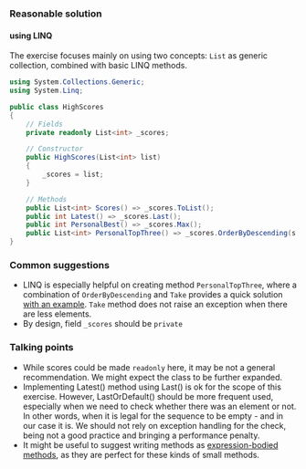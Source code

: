 ### Reasonable solution

#### using LINQ 
The exercise focuses mainly on using two concepts: `List` as generic collection, combined with basic LINQ methods. 

```csharp
using System.Collections.Generic;
using System.Linq;

public class HighScores
{
    // Fields
    private readonly List<int> _scores; 

    // Constructor
    public HighScores(List<int> list)
    {
        _scores = list;
    }

    // Methods
    public List<int> Scores() => _scores.ToList(); 
    public int Latest() => _scores.Last();
    public int PersonalBest() => _scores.Max();
    public List<int> PersonalTopThree() => _scores.OrderByDescending(s => s).Take(3).ToList();
}
```

### Common suggestions
- LINQ is especially helpful on creating method `PersonalTopThree`, where a combination of `OrderByDescending` and `Take` provides a quick solution [with an example](https://docs.microsoft.com/en-us/dotnet/api/system.linq.enumerable.take?view=netcore-2.1). `Take` method does not raise an exception when there are less elements. 
- By design, field `_scores` should be `private`
    
### Talking points

- While scores could be made `readonly` here, it may be not a general recommendation. We might expect the class to be further expanded.
- Implementing Latest() method using Last() is ok for the scope of this exercise. However, LastOrDefault() should be more frequent used, especially when we need to check whether there was an element or not. In other words, when it is legal for the sequence to be empty - and in our case it is. We should not rely on exception handling for the check, being not a good practice and bringing a performance penalty.
- It might be useful to suggest writing methods as [expression-bodied methods](https://docs.microsoft.com/en-us/dotnet/csharp/programming-guide/statements-expressions-operators/expression-bodied-members#methods), as they are perfect for these kinds of small methods.
